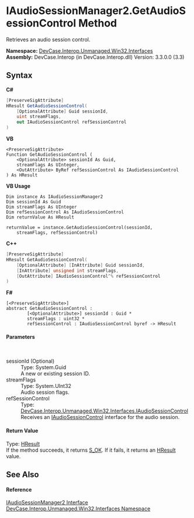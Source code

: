# IAudioSessionManager2.GetAudioSessionControl Method 
 

Retrieves an audio session control.

**Namespace:**&nbsp;<a href="N_DevCase_Interop_Unmanaged_Win32_Interfaces">DevCase.Interop.Unmanaged.Win32.Interfaces</a><br />**Assembly:**&nbsp;DevCase.Interop (in DevCase.Interop.dll) Version: 3.3.0.0 (3.3)

## Syntax

**C#**<br />
``` C#
[PreserveSigAttribute]
HResult GetAudioSessionControl(
	[OptionalAttribute] Guid sessionId,
	uint streamFlags,
	out IAudioSessionControl refSessionControl
)
```

**VB**<br />
``` VB
<PreserveSigAttribute>
Function GetAudioSessionControl ( 
	<OptionalAttribute> sessionId As Guid,
	streamFlags As UInteger,
	<OutAttribute> ByRef refSessionControl As IAudioSessionControl
) As HResult
```

**VB Usage**<br />
``` VB Usage
Dim instance As IAudioSessionManager2
Dim sessionId As Guid
Dim streamFlags As UInteger
Dim refSessionControl As IAudioSessionControl
Dim returnValue As HResult

returnValue = instance.GetAudioSessionControl(sessionId, 
	streamFlags, refSessionControl)
```

**C++**<br />
``` C++
[PreserveSigAttribute]
HResult GetAudioSessionControl(
	[OptionalAttribute] [InAttribute] Guid sessionId, 
	[InAttribute] unsigned int streamFlags, 
	[OutAttribute] IAudioSessionControl^% refSessionControl
)
```

**F#**<br />
``` F#
[<PreserveSigAttribute>]
abstract GetAudioSessionControl : 
        [<OptionalAttribute>] sessionId : Guid * 
        streamFlags : uint32 * 
        refSessionControl : IAudioSessionControl byref -> HResult 

```


#### Parameters
&nbsp;<dl><dt>sessionId (Optional)</dt><dd>Type: System.Guid<br />A new or existing session ID.</dd><dt>streamFlags</dt><dd>Type: System.UInt32<br />Audio session flags.</dd><dt>refSessionControl</dt><dd>Type: <a href="T_DevCase_Interop_Unmanaged_Win32_Interfaces_IAudioSessionControl">DevCase.Interop.Unmanaged.Win32.Interfaces.IAudioSessionControl</a><br />Receives an <a href="T_DevCase_Interop_Unmanaged_Win32_Interfaces_IAudioSessionControl">IAudioSessionControl</a> interface for the audio session.</dd></dl>

#### Return Value
Type: <a href="T_DevCase_Interop_Unmanaged_Win32_Enums_HResult">HResult</a><br />If the method succeeds, it returns <a href="T_DevCase_Interop_Unmanaged_Win32_Enums_HResult">S_OK</a>. If it fails, it returns an <a href="T_DevCase_Interop_Unmanaged_Win32_Enums_HResult">HResult</a> value.

## See Also


#### Reference
<a href="T_DevCase_Interop_Unmanaged_Win32_Interfaces_IAudioSessionManager2">IAudioSessionManager2 Interface</a><br /><a href="N_DevCase_Interop_Unmanaged_Win32_Interfaces">DevCase.Interop.Unmanaged.Win32.Interfaces Namespace</a><br />